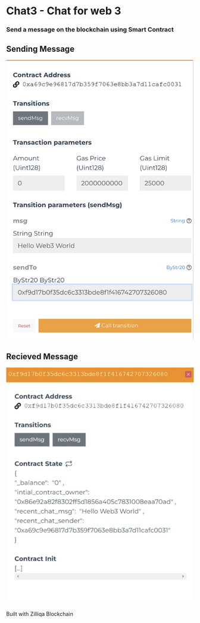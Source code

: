 # Chat3 - Chat for web 3

### Send a message on the blockchain using Smart Contract
## Sending Message
![img](/demo/2.png)
## Recieved Message 
![img](/demo/4.png)

Built with Zilliqa Blockchain
